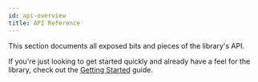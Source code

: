 ```yaml
---
id: api-overview
title: API Reference
---
```


This section documents all exposed bits and pieces of the library's API.

If you're just looking to get started quickly and already have a feel for the
library, check out the [Getting Started](getting-started.md) guide.
